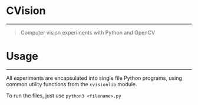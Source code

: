 # CVision
----------
> Computer vision experiments with Python and OpenCV

# Usage
----------
All experiments are encapsulated into single file Python programs, using common
utility functions from the `cvisionlib` module.

To run the files, just use `python3 <filename>.py`
